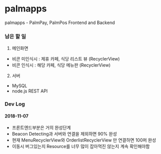 # palmapps
palmapps - PalmPay, PalmPos Frontend and Backend

### 남은 할 일
1. 메인화면
  - 비콘 미인식시 : 제휴 카페, 식당 리스트 뷰 (RecyclerView)
  - 비콘 인식시 : 해당 카페, 식당 메뉴판 (RecyclerView)

2. 서버
  - MySQL
  - node.js REST API

### Dev Log
#### 2018-11-07
* 프론트엔드부분은 거의 완성단계
* Beacon Detecting과 서버와 연결을 제외하면 90% 완성
* 현재 MenuRecyclerView와 OrderlistRecyclerView 만 연결하면 100퍼 완성
* 이동시 버그있는지 Resource를 너무 많이 잡아먹진 않는지 계속 확인해야함
